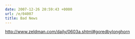 ```yaml
---
date: 2007-12-26 20:59:43 +0000
url: /e/04007
title: Bad News
---
```


http://www.zeldman.com/daily/0603a.shtml#goredbylonghorn
